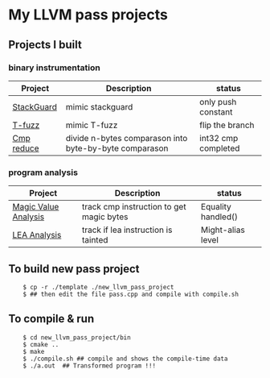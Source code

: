 # My LLVM pass projects

## Projects I built
### binary instrumentation
|    Project             | Description                                            |       status       |
|------------------------|--------------------------------------------------------|--------------------|
|  [StackGuard]          | mimic stackguard                                       | only push constant |
|   [T-fuzz]             | mimic T-fuzz                                           | flip the branch    |
|  [Cmp reduce]          | divide n-bytes comparason into byte-by-byte comparason | int32 cmp completed|

### program analysis
|    Project             | Description                                            |       status       |
|------------------------|--------------------------------------------------------|--------------------|
| [Magic Value Analysis] | track   cmp instruction to get magic bytes             | Equality handled() |
| [LEA Analysis]         | track if lea instruction is tainted                    | Might-alias level  |



## To build new pass project
```
    $ cp -r ./template ./new_llvm_pass_project
    $ ## then edit the file pass.cpp and compile with compile.sh
```

## To compile & run
```
    $ cd new_llvm_pass_project/bin
    $ cmake ..
    $ make
    $ ./compile.sh ## compile and shows the compile-time data
    $ ./a.out  ## Transformed program !!!

```


[StackGuard]: /stackguard
[T-fuzz]: /t_fuzz
[Cmp reduce]: /cmp_reduce
[Magic Value Analysis]: /magic_value_extract
[LEA Analysis]: /lea_analysis
